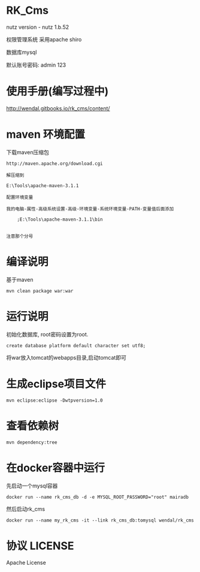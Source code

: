 RK_Cms
======================================

nutz version - nutz 1.b.52

权限管理系统 采用apache shiro

数据库mysql

默认账号密码: admin 123

使用手册(编写过程中)
=================================================

http://wendal.gitbooks.io/rk_cms/content/

maven 环境配置
=================================================
 下载maven压缩包
 
 	http://maven.apache.org/download.cgi
 	
 	解压缩到
 	
 	E:\Tools\apache-maven-3.1.1
 	
 	配置环境变量
 	
 	我的电脑-属性-高级系统设置-高级-环境变量-系统环境变量-PATH-变量值后面添加
 	
```
	;E:\Tools\apache-maven-3.1.1\bin
	
```
	
	注意那个分号
	
	
编译说明
=================================================

基于maven

```
mvn clean package war:war
```

运行说明
================================================

初始化数据库, root密码设置为root.
```
create database platform default character set utf8;
```

将war放入tomcat的webapps目录,启动tomcat即可

生成eclipse项目文件
================================================

```
mvn eclipse:eclipse -Dwtpversion=1.0
```

查看依赖树
================================================

```
mvn dependency:tree
```

在docker容器中运行
===============================================

先启动一个mysql容器

```
docker run --name rk_cms_db -d -e MYSQL_ROOT_PASSWORD="root" mairadb
```

然后启动rk_cms

```
docker run --name my_rk_cms -it --link rk_cms_db:tomysql wendal/rk_cms
```

协议 LICENSE
========================================================

Apache License
